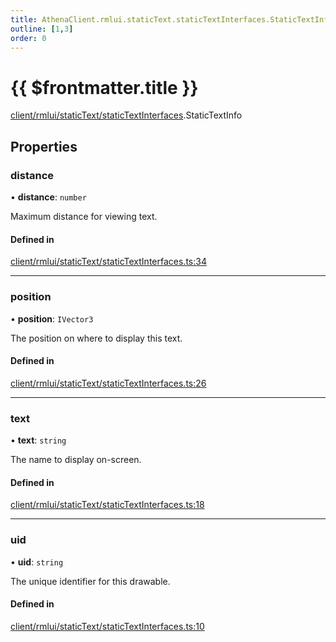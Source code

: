 ```yaml
---
title: AthenaClient.rmlui.staticText.staticTextInterfaces.StaticTextInfo
outline: [1,3]
order: 0
---
```


# {{ $frontmatter.title }}


[client/rmlui/staticText/staticTextInterfaces](../modules/client_rmlui_staticText_staticTextInterfaces.md).StaticTextInfo

## Properties

### distance

• **distance**: `number`

Maximum distance for viewing text.

#### Defined in

[client/rmlui/staticText/staticTextInterfaces.ts:34](https://github.com/Stuyk/altv-athena/blob/f69c9e6/src/core/client/rmlui/staticText/staticTextInterfaces.ts#L34)

___

### position

• **position**: `IVector3`

The position on where to display this text.

#### Defined in

[client/rmlui/staticText/staticTextInterfaces.ts:26](https://github.com/Stuyk/altv-athena/blob/f69c9e6/src/core/client/rmlui/staticText/staticTextInterfaces.ts#L26)

___

### text

• **text**: `string`

The name to display on-screen.

#### Defined in

[client/rmlui/staticText/staticTextInterfaces.ts:18](https://github.com/Stuyk/altv-athena/blob/f69c9e6/src/core/client/rmlui/staticText/staticTextInterfaces.ts#L18)

___

### uid

• **uid**: `string`

The unique identifier for this drawable.

#### Defined in

[client/rmlui/staticText/staticTextInterfaces.ts:10](https://github.com/Stuyk/altv-athena/blob/f69c9e6/src/core/client/rmlui/staticText/staticTextInterfaces.ts#L10)
